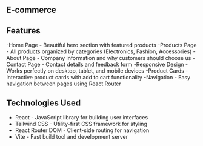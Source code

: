 ## E-commerce
## Features
-Home Page - Beautiful hero section with featured products
-Products Page - All products organized by categories (Electronics, Fashion, Accessories)
-About Page - Company information and why customers should choose us
-Contact Page - Contact details and feedback form
-Responsive Design - Works perfectly on desktop, tablet, and mobile devices
-Product Cards - Interactive product cards with add to cart functionality
-Navigation - Easy navigation between pages using React Router

## Technologies Used
- React - JavaScript library for building user interfaces
- Tailwind CSS - Utility-first CSS framework for styling
- React Router DOM - Client-side routing for navigation
- Vite - Fast build tool and development server
